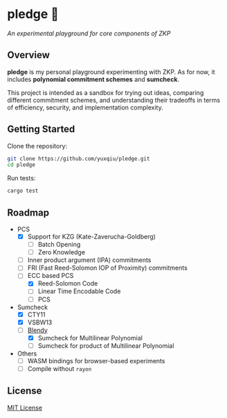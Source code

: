 # **pledge** 📜

*An experimental playground for core components of ZKP*

## Overview

**pledge** is my personal playground experimenting with ZKP. As for now, it includes **polynomial commitment schemes** and **sumcheck**.

This project is intended as a sandbox for trying out ideas, comparing different commitment schemes, and understanding their tradeoffs in terms of efficiency, security, and implementation complexity.

## Getting Started

Clone the repository:

```bash
git clone https://github.com/yuxqiu/pledge.git
cd pledge
```

Run tests:

```bash
cargo test
```

## Roadmap

* PCS
    * [x] Support for KZG (Kate-Zaverucha-Goldberg)
        * [ ] Batch Opening
        * [ ] Zero Knowledge
    * [ ] Inner product argument (IPA) commitments
    * [ ] FRI (Fast Reed-Solomon IOP of Proximity) commitments
    * [ ] ECC based PCS
        * [x] Reed-Solomon Code
        * [ ] Linear Time Encodable Code
        * [ ] PCS
* Sumcheck
    * [x] CTY11
    * [x] VSBW13
    * [ ] [Blendy](https://github.com/compsec-epfl/efficient-sumcheck)
        * [x] Sumcheck for Multilinear Polynomial
        * [ ] Sumcheck for product of Multilinear Polynomial
* Others
    * [ ] WASM bindings for browser-based experiments
    * [ ] Compile without `rayon`

## License

[MIT License](./LICENSE)